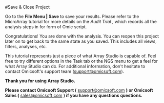 #Save & Close Project

Go to the **File Menu | Save** to save your results. Please refer to the MicroArray tutorial for more details on the *Audit Trial* , which records all the analysis steps in for form of Omic script.

Congratulations! You are done with the analysis. You can reopen this project later on to get back to the same state as you saved.
This includes all views, filters, analyses, etc.

This tutorial represents just a piece of what Array Studio is capable of. Feel free to try different options in the Task tab or the NGS menu to get a feel for what Array Studio can do.
For additional information, don't hesitate to contact Omicsoft's support team (support@omicsoft.com).

**Thank you for using Array Studio.**

**Please contact Omicsoft Support (** support@omicsoft.com **) or Omicsoft Sales (** sales@omicsoft.com **) if you have any questions questions.**
